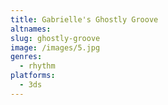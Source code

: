 ```yaml
---
title: Gabrielle's Ghostly Groove
altnames:
slug: ghostly-groove
image: /images/5.jpg
genres:
  - rhythm
platforms:
  - 3ds
---
```


